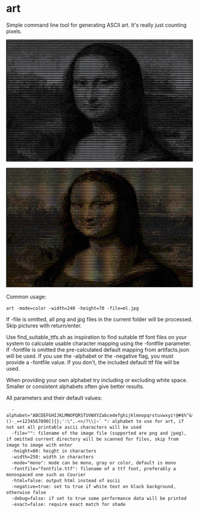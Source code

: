 art
===

Simple command line tool for generating ASCII art. It's really just counting pixels.

![](ascii.png)

![](ascii2.png)

Common usage:

```
art -mode=color -width=240 -height=70 -file=ml.jpg
```

If -file is omitted, all png and jpg files in the current folder will be processed. Skip pictures with return/enter.

Use find_suitable_ttfs.sh as inspiration to find suitable ttf font files on your system to calculate usable character mapping using
the -fontfile parameter.
If -fontfile is omitted the pre-calculated default mapping from artifacts.json will be used. If you use the -alphabet or the
-negative flag, you must provide a -fontfile value. If you don't, the included default ttf file will be used.

When providing your own alphabet try including or excluding white space. Smaller or consistent alphabets often give better results.

All parameters and their default values:

```
  -alphabet="ABCDEFGHIJKLMNOPQRSTUVWXYZabcedefghijklmnopqrstuvwxyz!@#$%^&*()-_=+1234567890[]{};':\",.<>/?\\|~` ": alphabet to use for art, if not set all printable ascii characters will be used
  -file="": filename of the image file (supported are png and jpeg), if omitted current directory will be scanned for files, skip from image to image with enter
  -height=80: height in characters
  -width=250: width in characters
  -mode="mono": mode can be mono, gray or color, default is mono
  -fontfile="fontfile.ttf": filename of a ttf font, preferably a monospaced one such as Courier
  -html=false: output html instead of ascii
  -negative=true: set to true if white text on black background, otherwise false
  -debug=false: if set to true some performance data will be printed
  -exact=false: require exact match for shade
```

